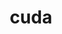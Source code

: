 ---
title: "cuda"
layout: cache
categories: [package, develop-2024-02-25]
meta: {"versions": ["11.4.4", "11.8.0", "12.3.0"], "compilers": ["gcc@=11.4.0", "gcc@=7.3.1", "gcc@=9.4.0"], "oss": ["amzn2", "ubuntu20.04", "ubuntu22.04"], "platforms": ["linux"], "targets": ["neoverse_v1", "neoverse_v2", "ppc64le", "x86_64_v3"], "stacks": ["aws-isc", "e4s", "e4s-neoverse-v2", "e4s-neoverse_v1", "e4s-power", "ml-linux-x86_64-cuda", "radiuss-aws", "root"], "num_specs": 10, "num_specs_by_stack": {"radiuss-aws": 1, "root": 10, "aws-isc": 1, "e4s-neoverse_v1": 2, "e4s-power": 1, "e4s": 2, "e4s-neoverse-v2": 2, "ml-linux-x86_64-cuda": 1}}
spec_details: [{"hash": "awfyu3qjfa24zrn4cxmumeb2ze6lfpnb", "compiler": "gcc@=7.3.1", "versions": ["11.8.0"], "os": "amzn2", "platform": "linux", "target": "x86_64_v3", "variants": ["~allow-unsupported-compilers", "build_system=generic", "~dev"], "stacks": ["radiuss-aws", "root"], "size": "-", "tarball": "https://binaries.spack.io/develop-2024-02-25/build_cache/linux-amzn2-x86_64_v3/gcc-7.3.1/cuda-11.8.0/linux-amzn2-x86_64_v3-gcc-7.3.1-cuda-11.8.0-awfyu3qjfa24zrn4cxmumeb2ze6lfpnb.spack"}, {"hash": "bqoaq3gwxrjosgz3ogfznvedh5t6swkh", "compiler": "gcc@=7.3.1", "versions": ["11.8.0"], "os": "amzn2", "platform": "linux", "target": "x86_64_v3", "variants": ["~allow-unsupported-compilers", "build_system=generic", "~dev"], "stacks": ["root", "aws-isc"], "size": "-", "tarball": "https://binaries.spack.io/develop-2024-02-25/build_cache/linux-amzn2-x86_64_v3/gcc-7.3.1/cuda-11.8.0/linux-amzn2-x86_64_v3-gcc-7.3.1-cuda-11.8.0-bqoaq3gwxrjosgz3ogfznvedh5t6swkh.spack"}, {"hash": "d5nlmr7dj2t67twhspb7ilqb4kidxmdt", "compiler": "gcc@=11.4.0", "versions": ["11.8.0"], "os": "ubuntu20.04", "platform": "linux", "target": "neoverse_v1", "variants": ["~allow-unsupported-compilers", "build_system=generic", "~dev"], "stacks": ["root", "e4s-neoverse_v1"], "size": "-", "tarball": "https://binaries.spack.io/develop-2024-02-25/build_cache/linux-ubuntu20.04-neoverse_v1/gcc-11.4.0/cuda-11.8.0/linux-ubuntu20.04-neoverse_v1-gcc-11.4.0-cuda-11.8.0-d5nlmr7dj2t67twhspb7ilqb4kidxmdt.spack"}, {"hash": "ynxzhktw4hosinudceh53fed3ba7tvkf", "compiler": "gcc@=11.4.0", "versions": ["12.3.0"], "os": "ubuntu20.04", "platform": "linux", "target": "neoverse_v1", "variants": ["~allow-unsupported-compilers", "build_system=generic", "~dev"], "stacks": ["root", "e4s-neoverse_v1"], "size": "-", "tarball": "https://binaries.spack.io/develop-2024-02-25/build_cache/linux-ubuntu20.04-neoverse_v1/gcc-11.4.0/cuda-12.3.0/linux-ubuntu20.04-neoverse_v1-gcc-11.4.0-cuda-12.3.0-ynxzhktw4hosinudceh53fed3ba7tvkf.spack"}, {"hash": "ilrluh7slsl5hay5i4d2wu6itwrgaagh", "compiler": "gcc@=9.4.0", "versions": ["11.4.4"], "os": "ubuntu20.04", "platform": "linux", "target": "ppc64le", "variants": ["~allow-unsupported-compilers", "build_system=generic", "~dev"], "stacks": ["root", "e4s-power"], "size": "-", "tarball": "https://binaries.spack.io/develop-2024-02-25/build_cache/linux-ubuntu20.04-ppc64le/gcc-9.4.0/cuda-11.4.4/linux-ubuntu20.04-ppc64le-gcc-9.4.0-cuda-11.4.4-ilrluh7slsl5hay5i4d2wu6itwrgaagh.spack"}, {"hash": "yvtolxfwuplaktpkb7kebaewml7l5ojx", "compiler": "gcc@=11.4.0", "versions": ["12.3.0"], "os": "ubuntu20.04", "platform": "linux", "target": "x86_64_v3", "variants": ["~allow-unsupported-compilers", "build_system=generic", "~dev"], "stacks": ["root", "e4s"], "size": "-", "tarball": "https://binaries.spack.io/develop-2024-02-25/build_cache/linux-ubuntu20.04-x86_64_v3/gcc-11.4.0/cuda-12.3.0/linux-ubuntu20.04-x86_64_v3-gcc-11.4.0-cuda-12.3.0-yvtolxfwuplaktpkb7kebaewml7l5ojx.spack"}, {"hash": "3yxfd6lwztsrof5ju6xyeg5xnbeaotug", "compiler": "gcc@=11.4.0", "versions": ["11.8.0"], "os": "ubuntu20.04", "platform": "linux", "target": "x86_64_v3", "variants": ["~allow-unsupported-compilers", "build_system=generic", "~dev"], "stacks": ["root", "e4s"], "size": "-", "tarball": "https://binaries.spack.io/develop-2024-02-25/build_cache/linux-ubuntu20.04-x86_64_v3/gcc-11.4.0/cuda-11.8.0/linux-ubuntu20.04-x86_64_v3-gcc-11.4.0-cuda-11.8.0-3yxfd6lwztsrof5ju6xyeg5xnbeaotug.spack"}, {"hash": "wigbht2qevs3nvlg2atwwff5pap3pfwj", "compiler": "gcc@=11.4.0", "versions": ["12.3.0"], "os": "ubuntu22.04", "platform": "linux", "target": "neoverse_v2", "variants": ["~allow-unsupported-compilers", "build_system=generic", "~dev"], "stacks": ["root", "e4s-neoverse-v2"], "size": "-", "tarball": "https://binaries.spack.io/develop-2024-02-25/build_cache/linux-ubuntu22.04-neoverse_v2/gcc-11.4.0/cuda-12.3.0/linux-ubuntu22.04-neoverse_v2-gcc-11.4.0-cuda-12.3.0-wigbht2qevs3nvlg2atwwff5pap3pfwj.spack"}, {"hash": "7a5ku2ju3eqir6ejznhuyvzpr3ris33a", "compiler": "gcc@=11.4.0", "versions": ["11.8.0"], "os": "ubuntu22.04", "platform": "linux", "target": "neoverse_v2", "variants": ["~allow-unsupported-compilers", "build_system=generic", "~dev"], "stacks": ["root", "e4s-neoverse-v2"], "size": "-", "tarball": "https://binaries.spack.io/develop-2024-02-25/build_cache/linux-ubuntu22.04-neoverse_v2/gcc-11.4.0/cuda-11.8.0/linux-ubuntu22.04-neoverse_v2-gcc-11.4.0-cuda-11.8.0-7a5ku2ju3eqir6ejznhuyvzpr3ris33a.spack"}, {"hash": "kp6o2qnpiaw6bpvu5evmym5qqpmhqvy5", "compiler": "gcc@=11.4.0", "versions": ["11.8.0"], "os": "ubuntu22.04", "platform": "linux", "target": "x86_64_v3", "variants": ["~allow-unsupported-compilers", "build_system=generic", "~dev"], "stacks": ["root", "ml-linux-x86_64-cuda"], "size": "-", "tarball": "https://binaries.spack.io/develop-2024-02-25/build_cache/linux-ubuntu22.04-x86_64_v3/gcc-11.4.0/cuda-11.8.0/linux-ubuntu22.04-x86_64_v3-gcc-11.4.0-cuda-11.8.0-kp6o2qnpiaw6bpvu5evmym5qqpmhqvy5.spack"}]
---